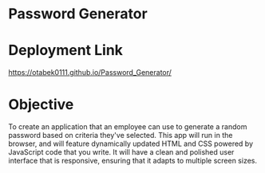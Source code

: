 # Password Generator 

# Deployment Link 

https://otabek0111.github.io/Password_Generator/ 

# Objective 

To create an application that an employee can use to generate a random password based on criteria they've selected. This app will run in the browser, and will feature dynamically updated HTML and CSS powered by JavaScript code that you write. It will have a clean and polished user interface that is responsive, ensuring that it adapts to multiple screen sizes.